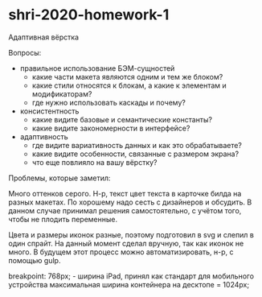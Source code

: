 # shri-2020-homework-1
Адаптивная вёрстка

Вопросы:
- правильное использование БЭМ-сущностей
    - какие части макета являются одним и тем же блоком?
    - какие стили относятся к блокам, а какие к элементам и модификаторам?
    - где нужно использовать каскады и почему?
- консистентность
    - какие видите базовые и семантические константы?
    - какие видите закономерности в интерфейсе?
- адаптивность
    - где видите вариативность данных и как это обрабатываете?
    - какие видите особенности, связанные с размером экрана?
    - что еще повлияло на вашу вёрстку?
    
Проблемы, которые заметил:

Много оттенков серого. Н-р, текст цвет текста в карточке билда на разных макетах. По хорошему надо сесть с дизайнеров и обсудить. В данном случае принимал решения самостоятельно, с учётом того, чтобы не плодить переменные.


Цвета и размеры иконок разные, поэтому подготовил в svg и слепил в один спрайт. На данный момент сделал вручную, так как иконок не много. В будущем этот процесс можно автоматизировать, н-р, с помощью gulp.

breakpoint: 768px; - ширина iPad, принял как стандарт для мобильного устройства
максимальная ширина контейнера на десктопе = 1024px;

